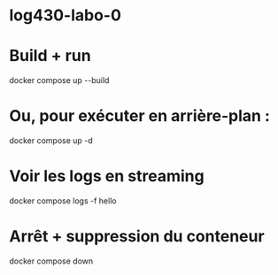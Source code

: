 # log430-labo-0

# Build + run
docker compose up --build

# Ou, pour exécuter en arrière‑plan :
docker compose up -d

# Voir les logs en streaming
docker compose logs -f hello

# Arrêt + suppression du conteneur
docker compose down
